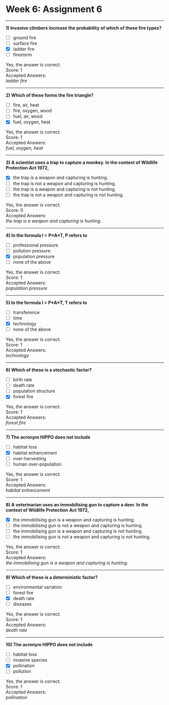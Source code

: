 # Week 6: Assignment 6

---

**1) Invasive climbers increase the probability of which of these fire types?**

- [ ] ground fire  
- [ ] surface fire  
- [x] ladder fire  
- [ ] firestorm  

Yes, the answer is correct.  
Score: 1  
Accepted Answers:  
*ladder fire*  

---

**2) Which of these forms the fire triangle?**

- [ ] fire, air, heat  
- [ ] fire, oxygen, wood  
- [ ] fuel, air, wood  
- [x] fuel, oxygen, heat  

Yes, the answer is correct.  
Score: 1  
Accepted Answers:  
*fuel, oxygen, heat*  

---

**3) A scientist uses a trap to capture a monkey. In the context of Wildlife Protection Act 1972,**

- [x] the trap is a weapon and capturing is hunting.  
- [ ] the trap is not a weapon and capturing is hunting.  
- [ ] the trap is a weapon and capturing is not hunting.  
- [ ] the trap is not a weapon and capturing is not hunting.  

Yes, the answer is correct.  
Score: 0  
Accepted Answers:  
*the trap is a weapon and capturing is hunting.*  

---

**4) In the formula I = P×A×T, P refers to**

- [ ] professional pressure  
- [ ] pollution pressure  
- [x] population pressure  
- [ ] none of the above  

Yes, the answer is correct.  
Score: 1  
Accepted Answers:  
*population pressure*  

---

**5) In the formula I = P×A×T, T refers to**

- [ ] transference  
- [ ] time  
- [x] technology  
- [ ] none of the above  

Yes, the answer is correct.  
Score: 1  
Accepted Answers:  
*technology*  

---

**6) Which of these is a stochastic factor?**

- [ ] birth rate  
- [ ] death rate  
- [ ] population structure  
- [x] forest fire  

Yes, the answer is correct.  
Score: 1  
Accepted Answers:  
*forest fire*  

---

**7) The acronym HIPPO does not include**

- [ ] habitat loss  
- [x] habitat enhancement  
- [ ] over-harvesting  
- [ ] human over-population  

Yes, the answer is correct.  
Score: 1  
Accepted Answers:  
*habitat enhancement*  

---

**8) A veterinarian uses an immobilising gun to capture a deer. In the context of Wildlife Protection Act 1972,**

- [x] the immobilising gun is a weapon and capturing is hunting.  
- [ ] the immobilising gun is not a weapon and capturing is hunting.  
- [ ] the immobilising gun is a weapon and capturing is not hunting.  
- [ ] the immobilising gun is not a weapon and capturing is not hunting.  

Yes, the answer is correct.  
Score: 1  
Accepted Answers:  
*the immobilising gun is a weapon and capturing is hunting.*  

---

**9) Which of these is a deterministic factor?**

- [ ] environmental variation  
- [ ] forest fire  
- [x] death rate  
- [ ] diseases  

Yes, the answer is correct.  
Score: 1  
Accepted Answers:  
*death rate*  

---

**10) The acronym HIPPO does not include**

- [ ] habitat loss  
- [ ] invasive species  
- [x] pollination  
- [ ] pollution  

Yes, the answer is correct.  
Score: 1  
Accepted Answers:  
*pollination*  

